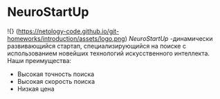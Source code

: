 # NeuroStartUp
!{} (https://netology-code.github.io/git-homeworks/introduction/assets/logo.png)
*NeuroStartUp* -динамически развивающийся стартап, специализирующийся на поиске с использованием новейших технологий искусственного интеллекта.
Наши преимущества:
- Высокая точность поиска
- Высокая скорость поиска
- Низкая цена 